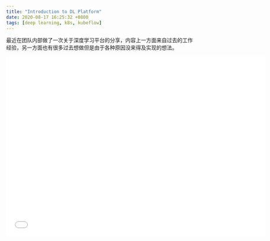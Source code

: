 ```yaml
---
title: "Introduction to DL Platform"
date: 2020-08-17 16:25:32 +0800
tags: [deep learning, k8s, kubeflow]
---
```


最近在团队内部做了一次关于深度学习平台的分享，内容上一方面来自过去的工作经验，另一方面也有很多过去想做但是由于各种原因没来得及实现的想法。

<!--truncate-->

<iframe src="//www.slideshare.net/slideshow/embed_code/key/mux6PLZygjwwrE" width="700" height="485" frameborder="0" marginwidth="0" marginheight="0" scrolling="no" style={{border: '1px solid #CCC', 'border-width': '1px', 'margin-bottom': '5px', 'max-width': '100%'}} allowfullscreen></iframe>
